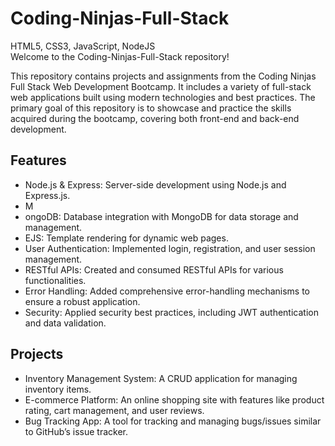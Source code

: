 # Coding-Ninjas-Full-Stack
HTML5, CSS3, JavaScript, NodeJS
<br>
Welcome to the Coding-Ninjas-Full-Stack repository!

This repository contains projects and assignments from the Coding Ninjas Full Stack Web Development Bootcamp. It includes a variety of full-stack web applications built using modern technologies and best practices. The primary goal of this repository is to showcase and practice the skills acquired during the bootcamp, covering both front-end and back-end development.

## Features
<ul>
<li>Node.js & Express: Server-side development using Node.js and Express.js. </li>
<li>M<li>ongoDB: Database integration with MongoDB for data storage and management.</li>
<li>EJS: Template rendering for dynamic web pages.</li>
<li>User Authentication: Implemented login, registration, and user session management.</li>
<li>RESTful APIs: Created and consumed RESTful APIs for various functionalities.</li>
<li>Error Handling: Added comprehensive error-handling mechanisms to ensure a robust application.</li>
<li>Security: Applied security best practices, including JWT authentication and data validation.</li>
</ul>

## Projects
<ul>
<li>Inventory Management System: A CRUD application for managing inventory items.</li>
<li>E-commerce Platform: An online shopping site with features like product rating, cart management, and user reviews.</li>
<li>Bug Tracking App: A tool for tracking and managing bugs/issues similar to GitHub’s issue tracker.</li>
</ul>
